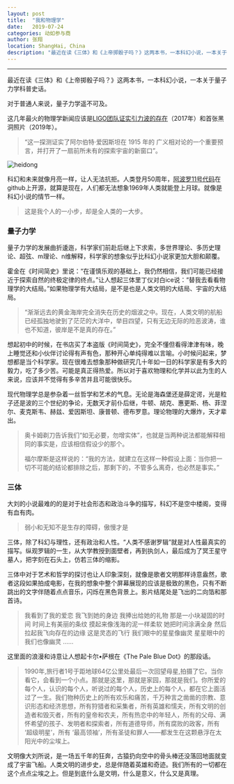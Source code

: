 ```yaml
---
layout: post
title:  "我和物理学"
date:   2019-07-24
categories: 动如参与商
author: 张翔
location: ShangHai, China
description: "最近在读《三体》和《上帝掷骰子吗？》这两本书，一本科幻小说，一本关于量子力学科普史话。感受真理和浪漫"
---
```

---
最近在读《三体》和《上帝掷骰子吗？》这两本书，一本科幻小说，一本关于量子力学科普史话。

对于普通人来说，量子力学遥不可及。

这几年最火的物理学新闻应该是[LIGO团队证实引力波的存在](https://www.ligo.caltech.edu/system/media_files/binaries/307/original/press-release-chinese.pdf?1455163479)（2017年）和首张黑洞照片（2019年）。

> “这一探测证实了阿尔伯特·爱因斯坦在 1915 年的 广义相对论的一个重要预言，并打开了一扇前所未有的探索宇宙的新窗口”。

![heidong](http://myblog-images1.oss-cn-beijing.aliyuncs.com/carousel/heidong.jpg)

科幻和未来就像月亮一样，让人无法抗拒。人类登月50周年，[阿波罗11号代码](https://github.com/chrislgarry/Apollo-11)在github上开源，就算是现在，人们都无法想象1969年人类就能登上月球。就像是科幻小说的情节一样。

> 这是我个人的一小步，却是全人类的一大步。

### 量子力学

量子力学的发展曲折逶迤，科学家们前赴后继上下求索，多世界理论、多历史理论、超弦、m理论、n维解释，科学家的想象似乎比科幻小说家更加大胆和颠覆。

霍金在《时间简史》里说：“在谨慎乐观的基础上，我仍然相信，我们可能已经接近于探索自然的终极定律的终点。”让人想起三体里丁仪对白ice说：“替我去看看物理学的大结局。”如果物理学有大结局，是不是也是人类文明的大结局、宇宙的大结局。

>“渐渐远去的黄金海岸完全消失在历史的烟波之中。现在，人类文明的航船已经孤独地驶到了茫茫的大洋中，举目四望，只有无边无际的险恶波涛，谁也不知道，彼岸是不是真的存在。”

想起初中的时候，在书店买了本盗版《时间简史》，完全不懂但看得津津有味，晚上睡觉还和小伙伴讨论得有声有色，那种开心单纯得难以言喻。小时候问起来，梦想都是当个科学家。现在很难去想象那种做研究几十年如一日的科学家是有多大的毅力，吃了多少苦。可能是真正得热爱。所以对于喜欢物理和化学并以此为生的人来说，应该并不觉得有多辛苦并且可能很快乐。

现代物理学总是参杂着一丝哲学和艺术的气息。无论是海森堡还是薛定谔，光是粒子还是波的三个世纪的争论，无数天才前仆后继，牛顿、胡克、惠更斯、杨、菲涅尔、麦克斯韦、赫兹、爱因斯坦、康普顿、德布罗意。理论物理的大爆炸，天才辈出。

> 奥卡姆剃刀告诉我们“如无必要，勿增实体”，也就是当两种说法都能解释相同的事实是，应该相信假设少的那个。
> 
> 福尔摩斯是这样说的：“我的方法，就建立在这样一种假设上面：当你把一切不可能的结论都排除之后，那剩下的，不管多么离奇，也必然是事实。”

### 三体

大刘的小说最难的的是对于社会形态和政治斗争的描写，科幻不是空中楼阁，变得有血有肉。

> 弱小和无知不是生存的障碍，傲慢才是

三体，除了科幻与理性，还有政治和人性。“人类不感谢罗辑”就是对人性最真实的描写。纵观罗辑的一生，从大学教授到面壁者，再到执剑人，最后成为了冥王星守墓人，把字刻在石头上，仿若三体的缩影。

三体中对于艺术和哲学的探讨也让人印象深刻，就像是歌者文明那样诗意盎然，歌者这段如果拍成电影，在我的想象中整个屏幕展现的应该是极致的黑色，只有不断跳出的文字伴随着点点音乐，闪烁在黑色背景上。影片结尾处是飞出的二向箔和那首诗。

> 我看到了我的爱恋
> 我飞到她的身边
> 我捧出给她的礼物
> 那是一小块凝固的时间
> 时间上有美丽的条纹
> 摸起来像浅海的泥一样柔软
> 她把时间涂满全身
> 然后拉起我飞向存在的边缘
> 这是灵态的飞行
> 我们眼中的星星像幽灵
> 星星眼中的我们也像幽灵
> ……

这里面的浪漫和诗意让人想起卡尔•萨根在《The Pale Blue Dot》的那段话。

> 1990年,旅行者1号于距地球64亿公里处最后一次回望母星,拍摄了它。当你看它，会看到一个小点。那就是这里，那就是家园，那就是我们。你所爱的每个人，认识的每个人，听说过的每个人，历史上的每个人，都在它上面活过了一生。我们物种历史上的所有欢乐和痛苦，千万种言之凿凿的宗教、意识形态和经济思想，所有狩猎者和采集者，所有英雄和懦夫，所有文明的创造者和毁灭者，所有的皇帝和农夫，所有热恋中的年轻人，所有的父母、满怀希望的孩子、发明者和探索者，所有道德导师，所有腐败的政客，所有 ‘超级明星’，所有 ‘最高领袖’，所有圣徒和罪人——都发生在这颗悬浮在太阳光中的尘埃上。

文明像大刘所说，是一场五千年的狂奔，古猿扔向空中的骨头棒还没落回地面就变成了宇宙飞船。人类文明的进步史，总是伴随着英雄和奇迹。我们所有的一切都在这个点点尘埃之上。但是到底什么是文明，什么是意义，什么又是真理。

